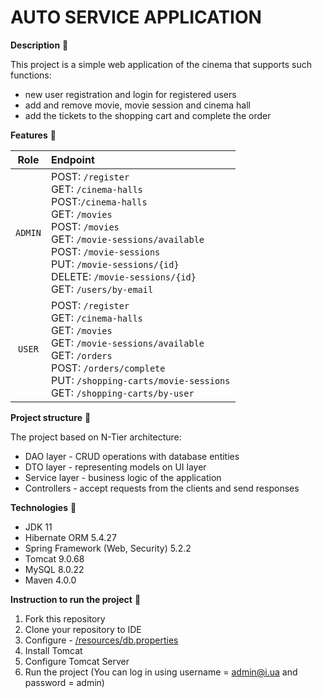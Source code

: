 # AUTO SERVICE APPLICATION
**Description** 📄

This project is a simple web application of the cinema that supports such functions:
- new user registration and login for registered users
- add and remove movie, movie session and cinema hall
- add the tickets to the shopping cart and complete the order

**Features** 📡

|  Role   | Endpoint                                                                                                                                                                                                                                                                    |
|:-------:|:----------------------------------------------------------------------------------------------------------------------------------------------------------------------------------------------------------------------------------------------------------------------------|
| `ADMIN` | POST: `/register` <br/> GET: `/cinema-halls`<br/>POST:`/cinema-halls`<br/>GET: `/movies`<br/>POST: `/movies`<br/>GET: `/movie-sessions/available`<br/>POST: `/movie-sessions`<br/>PUT: `/movie-sessions/{id}`<br/>DELETE: `/movie-sessions/{id}`<br/>GET: `/users/by-email` |
| `USER`  | POST: `/register` <br/> GET: `/cinema-halls`<br/>GET: `/movies`<br/>GET: `/movie-sessions/available`<br/>GET: `/orders`<br/>POST: `/orders/complete`<br/>PUT: `/shopping-carts/movie-sessions`<br/>GET: `/shopping-carts/by-user`                                           |


**Project structure** 📄

The project based on N-Tier architecture:
- DAO layer - CRUD operations with database entities
- DTO layer - representing models on UI layer
- Service layer - business logic of the application
- Controllers - accept requests from the clients and send responses

**Technologies** 📡
- JDK 11
- Hibernate ORM 5.4.27
- Spring Framework (Web, Security) 5.2.2
- Tomcat 9.0.68
- MySQL 8.0.22
- Maven 4.0.0


**Instruction to run the project** 📄
1. Fork this repository
2. Clone your repository to IDE
3. Configure - [/resources/db.properties](https://github.com/vov4ik89/taxi-service/blob/main/src/main/java/taxi/util/ConnectionUtil.java#L9)
4. Install Tomcat
5. Configure Tomcat Server
6. Run the project (You can log in using username = admin@i.ua and password = admin)
